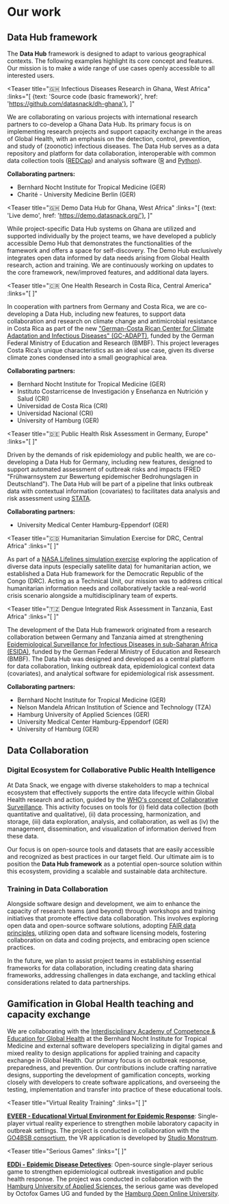 <script setup>
import Teaser from './.vitepress/components/TeaserComponent.vue'
</script>

# Our work


## Data Hub framework

The **Data Hub** framework is designed to adapt to various geographical contexts. The following examples highlight its core concept and features. Our mission is to make a wide range of use cases openly accessible to all interested users.

<Teaser 
    title="🇬🇭 Infectious Diseases Research in Ghana, West Africa"
    :links="[
        {text: 'Source code (basic framework)', href: 'https://github.com/datasnack/dh-ghana'},
    ]"
>

We are collaborating on various projects with international research partners to co-develop a Ghana Data Hub. Its primary focus is on implementing research projects and support capacity exchange in the areas of Global Health, with an emphasis on the detection, control, prevention, and study of (zoonotic) infectious diseases. The Data Hub serves as a data repository and platform for data collaboration, interoperable with common data collection tools ([REDCap](https://project-redcap.org/)) and analysis software ([R](https://www.r-project.org/) and [Python](https://www.python.org/)).

**Collaborating partners:**
- Bernhard Nocht Institute for Tropical Medicine (GER)
- Charité - University Medicine Berlin (GER)

</Teaser>


<Teaser 
    title="🇬🇭 Demo Data Hub for Ghana, West Africa"
    :links="[
        {text: 'Live demo', href: 'https://demo.datasnack.org/'},
    ]"
>

While project-specific Data Hub systems on Ghana are utilized and supported individually by the project teams, we have developed a publicly accessible Demo Hub that demonstrates the functionalities of the framework and offers a space for self-discovery. The Demo Hub exclusively integrates open data informed by data needs arising from Global Health research, action and training. We are continuously working on updates to the core framework, new/improved features, and additional data layers.

</Teaser>


<Teaser 
    title="🇨🇷 One Health Research in Costa Rica, Central America"
    :links="[
    ]"
>

In cooperation with partners from Germany and Costa Rica, we are co-developing a Data Hub, including new features, to support data collaboration and research on climate change and antimicrobial resistance in Costa Rica as part of the new ["German-Costa Rican Center for Climate Adaptation and Infectious Diseases" (GC-ADAPT)](https://www.bnitm.de/forschung/forschungsgruppen/population/abt-infektionsepidemiologie/research-topics/surveillance-and-digital-epidemiology/gc-adapt), funded by the German Federal Ministry of Education and Research (BMBF). This project leverages Costa Rica’s unique characteristics as an ideal use case, given its diverse climate zones condensed into a small geographical area.

**Collaborating partners:**
- Bernhard Nocht Institute for Tropical Medicine (GER)
- Instituto Costarricense de Investigación y Enseñanza en Nutrición y Salud (CRI)
- Universidad de Costa Rica (CRI)
- Universidad Nacional (CRI)
- University of Hamburg (GER)

</Teaser>


<Teaser 
    title="🇩🇪 Public Health Risk Assessment in Germany, Europe"
    :links="[
    ]"
>

Driven by the demands of risk epidemiology and public health, we are co-developing a Data Hub for Germany, including new features, designed to support automated assessment of outbreak risks and impacts (FRED "Frühwarnsystem zur Bewertung epidemischer Bedrohungslagen in Deutschland"). The Data Hub will be part of a pipeline that links outbreak data with contextual information (covariates) to facilitates data analysis and risk assessment using [STATA](https://www.stata.com/).

**Collaborating partners:**
- University Medical Center Hamburg-Eppendorf (GER)

</Teaser>


<Teaser 
    title="🇨🇩 Humanitarian Simulation Exercise for DRC, Central Africa"
    :links="[
    ]"
>

As part of a [NASA Lifelines simulation exercise](https://nasalifelines.org/programs/simulations/) exploring the application of diverse data inputs (especially satellite data) for humanitarian action, we established a Data Hub framework for the Democratic Republic of the Congo (DRC). Acting as a Technical Unit, our mission was to address critical humanitarian information needs and collaboratively tackle a real-world crisis scenario alongside a multidisciplinary team of experts.

</Teaser>

<Teaser 
    title="🇹🇿 Dengue Integrated Risk Assessment in Tanzania, East Africa"
    :links="[
    ]"
>

The development of the Data Hub framework originated from a research collaboration between Germany and Tanzania aimed at strengthening [Epidemiological Surveillance for Infectious Diseases in sub-Saharan Africa (ESIDA)](https://zenodo.org/records/7322396), funded by the German Federal Ministry of Education and Research (BMBF). The Data Hub was designed and developed as a central platform for data collaboration, linking outbreak data, epidemiological context data (covariates), and analytical software for epidemiological risk assessment.

**Collaborating partners:**
- Bernhard Nocht Institute for Tropical Medicine (GER)
- Nelson Mandela African Institution of Science and Technology (TZA)
- Hamburg University of Applied Sciences (GER)
- University Medical Center Hamburg-Eppendorf (GER)
- University of Hamburg (GER)


</Teaser>


## Data Collaboration

### Digital Ecosystem for Collaborative Public Health Intelligence

At Data Snack, we engage with diverse stakeholders to map a technical ecosystem that effectively supports the entire data lifecycle within Global Health research and action, guided by the [WHO's concept of Collaborative Surveillance](https://www.who.int/publications/i/item/9789240074064). This activity focuses on tools for (i) field data collection (both quantitative and qualitative), (ii) data processing, harmonization, and storage, (iii) data exploration, analysis, and collaboration, as well as (iv) the management, dissemination, and visualization of information derived from these data.

Our focus is on open-source tools and datasets that are easily accessible and recognized as best practices in our target field. Our ultimate aim is to position the **Data Hub framework** as a potential open-source solution within this ecosystem, providing a scalable and sustainable data architecture.


### Training in Data Collaboration

Alongside software design and development, we aim to enhance the capacity of research teams (and beyond) through workshops and training initiatives that promote effective data collaboration. This involves exploring open data and open-source software solutions, adopting [FAIR data principles](https://www.go-fair.org/fair-principles/), utilizing open data and software licensing models, fostering collaboration on data and coding projects, and embracing open science practices.

In the future, we plan to assist project teams in establishing essential frameworks for data collaboration, including creating data sharing frameworks, addressing challenges in data exchange, and tackling ethical considerations related to data partnerships.


## Gamification in Global Health teaching and capacity exchange

We are collaborating with the [Interdisciplinary Academy of Competence & Education for Global Health](https://www.bnitm.de/en/training/zentrum-fuer-fort-und-weiterbildung/iace) at the Bernhard Nocht Institute for Tropical Medicine and external software developers specializing in digital games and mixed reality to design applications for applied training and capacity exchange in Global Health. Our primary focus is on outbreak response, preparedness, and prevention. Our contributions include crafting narrative designs, supporting the development of gamification concepts, working closely with developers to create software applications, and overseeing the testing, implementation and transfer into practice of these educational tools.



<Teaser 
    title="Virtual Reality Training"
    :links="[
    ]"
>

[**EVEER - Educational Virtual Environment for Epidemic Response**](https://www.bnitm.de/en/training/zentrum-fuer-fort-und-weiterbildung/iace/projects/eveer): Single-player virtual reality experience to strengthen mobile laboratory capacity in outbreak settings. The project is conducted in collaboration with the [GO4BSB consortium](https://go4bsb.de/), the VR application is developed by [Studio Monstrum](https://studiomonstrum.com/).


</Teaser>


<Teaser 
    title="Serious Games"
    :links="[
    ]"
>

[**EDDi - Epidemic Disease Detectives**](https://www.bnitm.de/ausbildung/zentrum-fuer-fort-und-weiterbildung/iace/projects/collaborative-projects/eddi): Open-source single-player serious game to strengthen epidemiological outbreak investigation and public health response. The project was conducted in collaboration with the [Hamburg University of Applied Sciences](https://www.haw-hamburg.de/), the serious game was developed by Octofox Games UG and funded by the [Hamburg Open Online University](https://portal.hoou.de/).


</Teaser>
